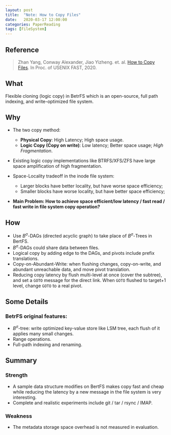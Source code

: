 ```yaml
---
layout: post
title:  "Note: How to Copy Files"
date:   2020-03-17 12:00:00
categories: PaperReading
tags: [FileSystem]
---
```


## Reference

> Zhan Yang, Conway Alexander, Jiao Yizheng. et. al. [How to Copy Files](https://www.usenix.org/system/files/fast20-zhan.pdf). In Proc. of USENIX FAST, 2020.

## What

Flexible cloning (logic copy) in BetrFS which is an open-source, full path indexing, and write-optimized file system. 

<!-- more -->

## Why

* The two copy method:
    * **Physical Copy**: High Latency; High space usage.
    * **Logic Copy (Copy on write)**: Low latency; Better space usage; *High Fragmentation*.
* Existing logic copy implementations like BTRFS/XFS/ZFS have large space amplification of high fragmentation.
* Space-Locality tradeoff in the inode file system:
    * Larger blocks have better locality, but have worse space efficiency;
    * Smaller blocks have worse locality, but have better space efficiency;

* **Main Problem: How to achieve space efficient/low latency / fast read / fast write in file system copy operation?**

## How

* Use $B^{\sigma}$-DAGs (directed acyclic graph) to take place of $B^{\sigma}$-Trees in BertFS.
* $B^{\sigma}$-DAGs could share data between files.
* Logical copy by adding edge to the DAGs, and pivots include prefix translations.
* Copy-on-Abundant-Write: when flushing changes, copy-on-write, and abundant unreachable data, and move pivot translation.
* Reducing copy latency by flush multi-level at once (cover the subtree), and set a `GOTO` message for the direct link. When `GOTO` flushed to target+1 level, change `GOTO` to a real pivot.


## Some Details

### BetrFS original features:

* $B^{\sigma}$-tree: write optimized key-value store like LSM tree, each flush of it applies many small changes.
* Range operations.
* Full-path indexing and renaming.

## Summary

### Strength

* A sample data structure modifies on BertFS makes copy fast and cheap while reducing the latency by a new message in the file system is very interesting.
* Complete and realistic experiments include git / tar / rsync / IMAP.

### Weakness

* The metadata storage space overhead is not measured in evaluation.